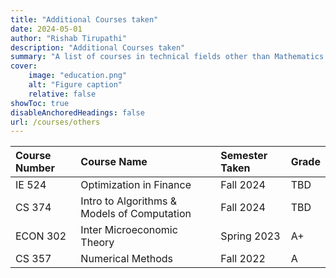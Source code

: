 ```yaml
---
title: "Additional Courses taken"
date: 2024-05-01
author: "Rishab Tirupathi"
description: "Additional Courses taken" 
summary: "A list of courses in technical fields other than Mathematics and Statistics I have taken as an undergraduate and graduate student." 
cover:
    image: "education.png"
    alt: "Figure caption"
    relative: false
showToc: true
disableAnchoredHeadings: false
url: /courses/others
---
```

| Course Number | Course Name | Semester Taken | Grade |
| :-------------| :----------| :-------------| :--------|
| IE 524        | Optimization in Finance| Fall 2024| TBD |
| CS 374        | Intro to Algorithms & Models of Computation| Fall 2024| TBD |
| ECON 302      | Inter Microeconomic Theory| Spring 2023| A+|
| CS 357        | Numerical Methods| Fall 2022| A|